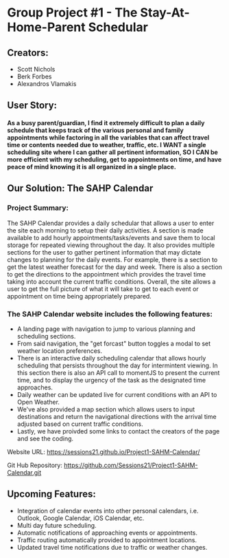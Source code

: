  # Group Project #1 - The Stay-At-Home-Parent Schedular
## Creators:
* Scott Nichols
* Berk Forbes
* Alexandros Vlamakis

## User Story:
#### As a busy parent/guardian, I find it extremely difficult to plan a daily schedule that keeps track of the various personal and family appointments while factoring in all the variables that can affect travel time or contents needed due to weather, traffic, etc. I WANT a single scheduling site where I can gather all pertinent information, SO I CAN be more efficient with my scheduling, get to appointments on time, and have peace of mind knowing it is all organized in a single place.

## Our Solution: The SAHP Calendar

### Project Summary:
The SAHP Calendar provides a daily schedular that allows a user to enter the site each morning to setup their daily activities. A section is made available to add hourly appointments/tasks/events and save them to local storage for repeated viewing throughout the day. It also provides multiple sections for the user to gather pertinent information that may dictate changes to planning for the daily events.  For example, there is a section to get the latest weather forecast for the day and week. There is also a section to get the directions to the appointment which provides the travel time taking into account the current traffic conditions.  Overall, the site allows a user to get the full picture of what it will take to get to each event or appointment on time being appropriately prepared.

### The SAHP Calendar website includes the following features:
* A landing page with navigation to jump to various planning and scheduling sections.
* From said navigation, the "get forcast" button toggles a modal to set weather location preferences.
* There is an interactive daily scheduling calendar that allows hourly scheduling that persists throughout the day for intermintent viewing. In this section there is also an API call to momentJS to present the current time, and to display the urgency of the task as the designated time approaches.
* Daily weather can be updated live for current conditions with an API to Open Weather.
* We've also provided a map section which allows users to input destinations and return the navigational directions with the arrival time adjusted based on current traffic conditions.
* Lastly, we have proivded some links to contact the creators of the page and see the coding.

Website URL: https://sessions21.github.io/Project1-SAHM-Calendar/

Git Hub Repository: https://github.com/Sessions21/Project1-SAHM-Calendar.git

## Upcoming Features:
* Integration of calendar events into other personal calendars, i.e. Outlook, Google Calendar, iOS Calendar, etc.
* Multi day future scheduling.
* Automatic notifications of approaching events or appointments.
* Traffic routing automatically provided to appointment locations.
* Updated travel time notifications due to traffic or weather changes.
